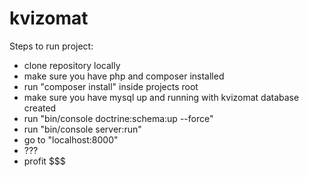kvizomat
==============

Steps to run project:
*	clone repository locally
*   make sure you have php and composer installed
*	run "composer install" inside projects root
*	make sure you have mysql up and running with kvizomat database created
*	run "bin/console doctrine:schema:up --force"
*	run "bin/console server:run"
*	go to "localhost:8000"
*	???
*	profit $$$
